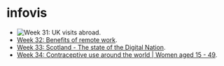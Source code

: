 # infovis
* ![Week 31: UK visits abroad](https://igrasso98.github.io/infovis/workovermonday/week31/). <br />
* [Week 32: Benefits of remote work](https://igrasso98.github.io/infovis/workovermonday/week32/). <br />
* [Week 33: Scotland - The state of the Digital Nation](https://igrasso98.github.io/infovis/workovermonday/week33/). <br />
* [Week 34: Contraceptive use around the world | Women aged 15 - 49](https://igrasso98.github.io/infovis/workovermonday/week34/). <br />
